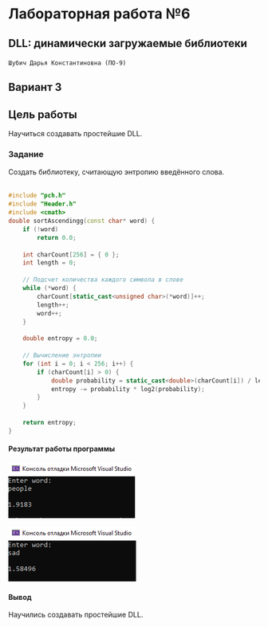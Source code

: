 # Лабораторная работа №6 #

## DLL: динамически загружаемые библиотеки ##

`Шубич Дарья Константиновна (ПО-9)`

## Вариант 3 ##

## Цель работы ##

Научиться создавать простейшие DLL.

### Задание ###

Создать библиотеку, считающую энтропию введённого слова.
```  c++

#include "pch.h"
#include "Header.h"
#include <cmath>
double sortAscendingg(const char* word) {
    if (!word)
        return 0.0;

    int charCount[256] = { 0 };
    int length = 0;

    // Подсчет количества каждого символа в слове
    while (*word) {
        charCount[static_cast<unsigned char>(*word)]++;
        length++;
        word++;
    }

    double entropy = 0.0;

    // Вычисление энтропии
    for (int i = 0; i < 256; i++) {
        if (charCount[i] > 0) {
            double probability = static_cast<double>(charCount[i]) / length;
            entropy -= probability * log2(probability);
        }
    }

    return entropy;
}

```
#### Результат работы программы ####

![img.png](img/1.PNG)

![img_1.png](img/2.PNG)
#### Вывод ####

Научились создавать простейшие DLL.
